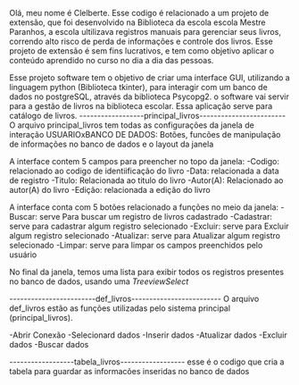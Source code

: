 Olá, meu nome é Clelberte.
Esse codigo é relacionado a um projeto de extensão, que foi desenvolvido na Biblioteca da escola escola Mestre Paranhos, a escola ultilizava registros manuais para gerenciar seus livros, correndo alto risco de perda de informações e controle dos livros.
Esse projeto de extensão é sem fins lucrativos, e tem como objetivo aplicar o conteúdo aprendido no curso no dia a dia das pessoas.


Esse projeto software tem o objetivo de criar uma interface GUI, utilizando a linguagem python (Biblioteca tkinter), para interagir com um banco de dados no postgreSQL, através da biblioteca Psycopg2.
o software vai servir para a gestão de livros na biblioteca escolar.
Essa aplicação serve para catálogo de livros.
------------------principal_livros------------------------
 O arquivo principal_livros tem todas as configurações da janela de interação USUARIOxBANCO DE DADOS: Botões, funcões de manipulação de informações no banco de dados e o layout da janela

 A interface contem 5 campos para preencher no topo da janela:
 -Codigo: relacionado ao codigo de identiificação do livro
 -Data: relacionada a data de registro
 -Titulo: Relacionada ao titulo do livro
 -Autor(A): Relacionado ao autor(A) do livro
 -Edição: relacionada a edição do livro


A interface conta com 5 botões relacionado a funções no meio da janela:
-Buscar: serve Para buscar um registro de livros cadastrado
-Cadastrar: serve para cadastrar algum registro selecionado
-Excluir: serve para Excluir algum registro selecionado
-Atualizar: serve para Atualizar algum registro selecionado
-Limpar: serve para limpar os campos preenchidos pelo usuário

No final da janela, temos uma lista para exibir todos os registros presentes no banco de dados, usando uma *TreeviewSelect*

------------------------def_livros-------------------------
O arquivo def_livros estão as funções utilizadas pelo sistema principal (principal_livros).

-Abrir Conexão
-Selecionard dados
-Inserir dados
-Atualizar dados
-Excluir dados
-Buscar dados

------------------tabela_livros------------------
esse é o codigo que cria a tabela para guardar as informacões inseridas no banco de dados







